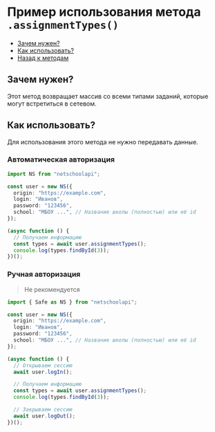 # Пример использования метода `.assignmentTypes()`

- [Зачем нужен?](#зачем-нужен)
- [Как использовать?](#как-использовать)
- [Назад к методам](../guide.md#assignment)

## Зачем нужен?

Этот метод возвращает массив со всеми типами заданий, которые могут встретиться в сетевом.

## Как использовать?

Для использования этого метода не нужно передавать данные.

### Автоматическая авторизация

```typescript
import NS from "netschoolapi";

const user = new NS({
  origin: "https://example.com",
  login: "Иванов",
  password: "123456",
  school: "МБОУ ...", // Название школы (полностью) или её id
});

(async function () {
  // Получаем информацию
  const types = await user.assignmentTypes();
  console.log(types.findById(3));
})();
```

### Ручная авторизация

> Не рекомендуется

```typescript
import { Safe as NS } from "netschoolapi";

const user = new NS({
  origin: "https://example.com",
  login: "Иванов",
  password: "123456",
  school: "МБОУ ...", // Название школы (полностью) или её id
});

(async function () {
  // Открываем сессию
  await user.logIn();

  // Получаем информацию
  const types = await user.assignmentTypes();
  console.log(types.findById(3));

  // Закрываем сессию
  await user.logOut();
})();
```
